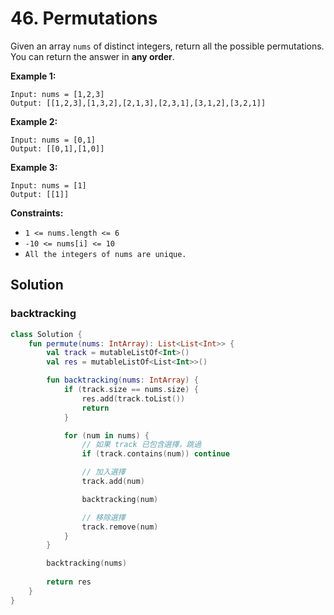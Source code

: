 # 46. Permutations

Given an array `nums` of distinct integers, return all the possible 
permutations. You can return the answer in **any order**.

**Example 1:**
```
Input: nums = [1,2,3]
Output: [[1,2,3],[1,3,2],[2,1,3],[2,3,1],[3,1,2],[3,2,1]]
```
**Example 2:**
```
Input: nums = [0,1]
Output: [[0,1],[1,0]]
```
**Example 3:**
```
Input: nums = [1]
Output: [[1]]
```

**Constraints:**

- `1 <= nums.length <= 6`
- `-10 <= nums[i] <= 10`
- `All the integers of nums are unique.`

## Solution
### backtracking
```kotlin
class Solution {
    fun permute(nums: IntArray): List<List<Int>> {
        val track = mutableListOf<Int>()
        val res = mutableListOf<List<Int>>()

        fun backtracking(nums: IntArray) {
            if (track.size == nums.size) {
                res.add(track.toList())
                return
            }

            for (num in nums) {
                // 如果 track 已包含選擇，跳過
                if (track.contains(num)) continue

                // 加入選擇
                track.add(num)

                backtracking(num)

                // 移除選擇
                track.remove(num)
            }
        }

        backtracking(nums)
    
        return res
    }
}
```
